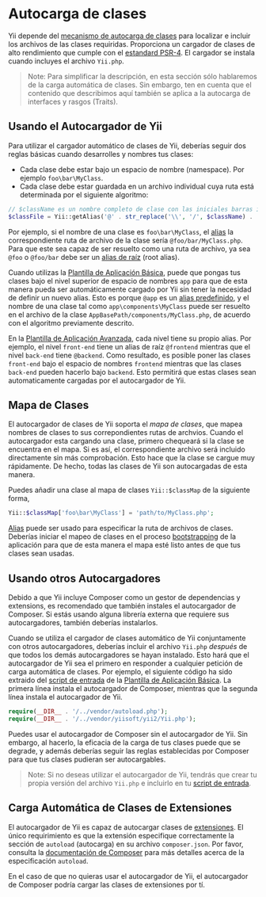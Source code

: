 Autocarga de clases
===================

Yii depende del [mecanismo de autocarga de clases](http://www.php.net/manual/es/language.oop5.autoload.php) para localizar
e incluir los archivos de las clases requiridas. Proporciona un cargador de clases de alto rendimiento que cumple con el
[estandard PSR-4](https://github.com/php-fig/fig-standards/blob/master/proposed/psr-4-autoloader/psr-4-autoloader.md).
El cargador se instala cuando incluyes el archivo `Yii.php`.

> Note:  Para simplificar la descripción, en esta sección sólo hablaremos de la carga automática de clases. Sin embargo,
  ten en cuenta que el contenido que describimos aquí también se aplica a la autocarga de interfaces y rasgos (Traits).


Usando el Autocargador de Yii <span id="using-yii-autoloader"></span>
-----------------------------

Para utilizar el cargador automático de clases de Yii, deberías seguir dos reglas básicas cuando desarrolles y nombres tus
clases:

* Cada clase debe estar bajo un espacio de nombre (namespace). Por ejemplo `foo\bar\MyClass`.
* Cada clase debe estar guardada en un archivo individual cuya ruta está determinada por el siguiente algoritmo:

```php
// $className es un nombre completo de clase con las iniciales barras invertidas.
$classFile = Yii::getAlias('@' . str_replace('\\', '/', $className) . '.php');
```

Por ejemplo, si el nombre de una clase es `foo\bar\MyClass`, el [alias](concept-aliases.md) la correspondiente ruta de
archivo de la clase sería `@foo/bar/MyClass.php`. Para que este sea capaz de ser resuelto como una ruta de archivo, ya sea
`@foo` o `@foo/bar` debe ser un [alias de raíz](concept-aliases.md#defining-aliases) (root alias).

Cuando utilizas la [Plantilla de Aplicación Básica](start-installation.md), puede que pongas tus clases bajo el nivel superior
de espacio de nombres `app` para que de esta manera pueda ser automáticamente cargado por Yii sin tener la necesidad de
definir un nuevo alias. Esto es porque `@app` es un [alias predefinido](concept-aliases.md#predefined-aliases), y el
nombre de una clase tal como `app\components\MyClass` puede ser resuelto en el archivo de la clase `AppBasePath/components/MyClass.php`,
de acuerdo con el algoritmo previamente descrito.

En la [Plantilla de Aplicación Avanzada](tutorial-advanced-app.md), cada nivel tiene su propio alias. Por ejemplo, el nivel
`front-end` tiene un alias de raíz `@frontend` mientras que el nivel `back-end` tiene `@backend`. Como resultado, es posible
poner las clases `front-end` bajo el espacio de nombres `frontend` mientras que las clases `back-end` pueden hacerlo bajo
`backend`. Esto permitirá que estas clases sean automaticamente cargadas por el autocargador de Yii.


Mapa de Clases <span id="class-map"></span>
--------------

El autocargador de clases de Yii soporta el *mapa de clases*, que mapea nombres de clases to sus correpondientes rutas de
archvios. Cuando el autocargador esta cargando una clase, primero chequeará si la clase se encuentra en el mapa. Si es así,
el correspondiente archivo será incluido directamente sin más comprobación. Esto hace que la clase se cargue muy rápidamente.
De hecho, todas las clases de Yii son autocargadas de esta manera.

Puedes añadir una clase al mapa de clases `Yii::$classMap` de la siguiente forma,

```php
Yii::$classMap['foo\bar\MyClass'] = 'path/to/MyClass.php';
```

[Alias](concept-aliases.md) puede ser usado para especificar la ruta de archivos de clases. Deberías iniciar el mapeo de
clases en el proceso [bootstrapping](runtime-bootstrapping.md) de la aplicación para que de esta manera el mapa esté listo
antes de que tus clases sean usadas.


Usando otros Autocargadores <span id="using-other-autoloaders"></span>
---------------------------

Debido a que Yii incluye Composer como un gestor de dependencias y extensions, es recomendado que también instales el
autocargador de Composer. Si estás usando alguna librería externa que requiere sus autocargadores, también deberías
instalarlos.

Cuando se utiliza el cargador de clases automático de Yii conjuntamente con otros autocargadores, deberías incluir el
archivo `Yii.php` *después* de que todos los demás autocargadores se hayan instalado. Esto hará que el autocargador de
Yii sea el primero en responder a cualquier petición de carga automática de clases. Por ejemplo, el siguiente código ha
sido extraido del [script de entrada](structure-entry-scripts.md) de la [Plantilla de Aplicación Básica](start-installation.md).
La primera línea instala el autocargador de Composer, mientras que la segunda línea instala el autocargador de Yii.

```php
require(__DIR__ . '/../vendor/autoload.php');
require(__DIR__ . '/../vendor/yiisoft/yii2/Yii.php');
```

Puedes usar el autocargador de Composer sin el autocargador de Yii. Sin embargo, al hacerlo, la eficacia de la carga de
tus clases puede que se degrade, y además deberías seguir las reglas establecidas por Composer para que tus clases pudieran
ser autocargables.

> Note:  Si no deseas utilizar el autocargador de Yii, tendrás que crear tu propia versión del archivo `Yii.php` e
  incluirlo en tu [script de entrada](structure-entry-scripts.md).


Carga Automática de Clases de Extensiones <span id="autoloading-extension-classes"></span>
-----------------------------------------

El autocargador de Yii es capaz de autocargar clases de [extensiones](structure-extensions.md). El único requirimiento es
que la extensión especifique correctamente la sección de `autoload` (autocarga) en su archivo `composer.json`. Por favor,
consulta la [documentación de Composer](https://getcomposer.org/doc/04-schema.md#autoload) para más detalles acerca de la
especificación `autoload`.

En el caso de que no quieras usar el autocargador de Yii, el autocargador de Composer podría cargar las clases de extensiones
por tí.
